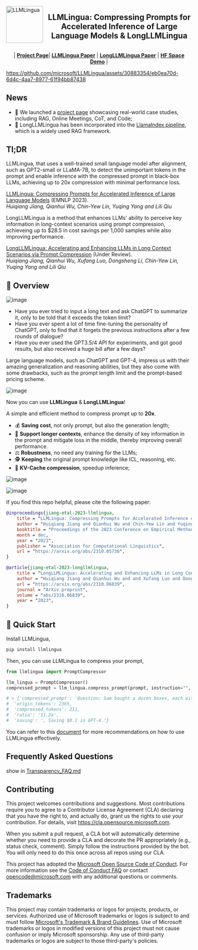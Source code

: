 <div style="display: flex; align-items: center; ">  
    <div style="width: 100px; margin-right: 10px; height:auto;" align="left">  
        <img src="images/LLMLingua_logo.png" alt="LLMLingua" width="100" align="left">  
    </div>  
    <div style="flex-grow: 1;" align="center">  
        <h2 align="center">LLMLingua: Compressing Prompts for Accelerated Inference of Large Language Models & LongLLMLingua</h1>  
    </div>  
</div>

<p align="center">
| <a href="https://llmlingua.com/"><b>Project Page</b></a>| <a href="https://arxiv.org/abs/2310.05736"><b>LLMLingua Paper</b></a> | <a href="https://arxiv.org/abs/2310.06839"><b>LongLLMLingua Paper</b></a> | <a href="https://huggingface.co/spaces/microsoft/LLMLingua"><b>HF Space Demo</b></a> |
</p>

https://github.com/microsoft/LLMLingua/assets/30883354/eb0ea70d-6d4c-4aa7-8977-61f94bb87438

## News

- 🎈 We launched a [project page](https://llmlingua.com/) showcasing real-world case studies, including RAG, Online Meetings, CoT, and Code;
- 👾 LongLLMLingua has been incorporated into the [LlamaIndex pipeline](https://github.com/run-llama/llama_index/blob/main/llama_index/indices/postprocessor/longllmlingua.py), which is a widely used RAG framework.

## Tl;DR

LLMLingua, that uses a well-trained small language model after alignment, such as GPT2-small or LLaMA-7B, to detect the unimportant tokens in the prompt and enable inference with the compressed prompt in black-box LLMs, achieving up to 20x compression with minimal performance loss.

[LLMLingua: Compressing Prompts for Accelerated Inference of Large Language Models](https://arxiv.org/abs/2310.05736) (EMNLP 2023).<br>
_Huiqiang Jiang, Qianhui Wu, Chin-Yew Lin, Yuqing Yang and Lili Qiu_

LongLLMLingua is a method that enhances LLMs' ability to perceive key information in long-context scenarios using prompt compression, achieveing up to $28.5 in cost savings per 1,000 samples while also improving performance.

[LongLLMLingua: Accelerating and Enhancing LLMs in Long Context Scenarios via Prompt Compression](https://arxiv.org/abs/2310.06839) (Under Review).<br>
_Huiqiang Jiang, Qianhui Wu, Xufang Luo, Dongsheng Li, Chin-Yew Lin, Yuqing Yang and Lili Qiu_

## 🎥 Overview

![image](./images/LLMLingua_motivation.png)

- Have you ever tried to input a long text and ask ChatGPT to summarize it, only to be told that it exceeds the token limit? ​
- Have you ever spent a lot of time fine-tuning the personality of ChatGPT, only to find that it forgets the previous instructions after a few rounds of dialogue? ​
- Have you ever used the GPT3.5/4 API for experiments, and got good results, but also received a huge bill after a few days? ​

Large language models, such as ChatGPT and GPT-4, impress us with their amazing generalization and reasoning abilities, but they also come with some drawbacks, such as the prompt length limit and the prompt-based pricing scheme.​

![image](./images/LLMLingua_framework.png)

Now you can use **LLMLingua** & **LongLLMLingua**!​

A simple and efficient method to compress prompt up to **20x**.​

- 💰 **Saving cost**, not only prompt, but also the generation length;​
- 📝 **Support longer contexts**, enhance the density of key information in the prompt and mitigate loss in the middle, thereby improving overall performance.
- ⚖️ **Robustness**, no need any training for the LLMs;​
- 🕵️ **Keeping** the original prompt knowledge like ICL, reasoning, etc.​
- 📜 **KV-Cache compression**, speedup inference;​

![image](./images/LongLLMLingua_Motivation.png)

![image](./images/LLMLingua_demo.png)

If you find this repo helpful, please cite the following paper:

```bibtex
@inproceedings{jiang-etal-2023-llmlingua,
    title = "LLMLingua: Compressing Prompts for Accelerated Inference of Large Language Models",
    author = "Huiqiang Jiang and Qianhui Wu and Chin-Yew Lin and Yuqing Yang and Lili Qiu",
    booktitle = "Proceedings of the 2023 Conference on Empirical Methods in Natural Language Processing",
    month = dec,
    year = "2023",
    publisher = "Association for Computational Linguistics",
    url = "https://arxiv.org/abs/2310.05736",
}
```
```bibtex
@article{jiang-etal-2023-longllmlingua,
    title = "LongLLMLingua: Accelerating and Enhancing LLMs in Long Context Scenarios via Prompt Compression",
    author = "Huiqiang Jiang and Qianhui Wu and and Xufang Luo and Dongsheng Li and Chin-Yew Lin and Yuqing Yang and Lili Qiu",
    url = "https://arxiv.org/abs/2310.06839",
    journal = "ArXiv preprint",
    volume = "abs/2310.06839",
    year = "2023",
}
```

## 🎯 Quick Start

Install LLMLingua,

```bash
pip install llmlingua
```
    
Then, you can use LLMLingua to compress your prompt,
    
```python
from llmlingua import PromptCompressor

llm_lingua = PromptCompressor()
compressed_prompt = llm_lingua.compress_prompt(prompt, instruction="", question="", target_token=200)

# > {'compressed_prompt': 'Question: Sam bought a dozen boxes, each with 30 highlighter pens inside, for $10 each box. He reanged five of boxes into packages of sixlters each and sold them $3 per. He sold the rest theters separately at the of three pens $2. How much did make in total, dollars?\nLets think step step\nSam bought 1 boxes x00 oflters.\nHe bought 12 * 300ters in total\nSam then took 5 boxes 6ters0ters.\nHe sold these boxes for 5 *5\nAfterelling these  boxes there were 3030 highlighters remaining.\nThese form 330 / 3 = 110 groups of three pens.\nHe sold each of these groups for $2 each, so made 110 * 2 = $220 from them.\nIn total, then, he earned $220 + $15 = $235.\nSince his original cost was $120, he earned $235 - $120 = $115 in profit.\nThe answer is 115',
#  'origin_tokens': 2365,
#  'compressed_tokens': 211,
#  'ratio': '11.2x',
#  'saving': ', Saving $0.1 in GPT-4.'}
```

You can refer to this [document](./DOCUMENT.md) for more recommendations on how to use LLMLingua effectively.

## Frequently Asked Questions

show in [Transparency_FAQ.md](./Transparency_FAQ.md)

## Contributing

This project welcomes contributions and suggestions.  Most contributions require you to agree to a
Contributor License Agreement (CLA) declaring that you have the right to, and actually do, grant us
the rights to use your contribution. For details, visit https://cla.opensource.microsoft.com.

When you submit a pull request, a CLA bot will automatically determine whether you need to provide
a CLA and decorate the PR appropriately (e.g., status check, comment). Simply follow the instructions
provided by the bot. You will only need to do this once across all repos using our CLA.

This project has adopted the [Microsoft Open Source Code of Conduct](https://opensource.microsoft.com/codeofconduct/).
For more information see the [Code of Conduct FAQ](https://opensource.microsoft.com/codeofconduct/faq/) or
contact [opencode@microsoft.com](mailto:opencode@microsoft.com) with any additional questions or comments.

## Trademarks

This project may contain trademarks or logos for projects, products, or services. Authorized use of Microsoft 
trademarks or logos is subject to and must follow 
[Microsoft's Trademark & Brand Guidelines](https://www.microsoft.com/en-us/legal/intellectualproperty/trademarks/usage/general).
Use of Microsoft trademarks or logos in modified versions of this project must not cause confusion or imply Microsoft sponsorship.
Any use of third-party trademarks or logos are subject to those third-party's policies.
